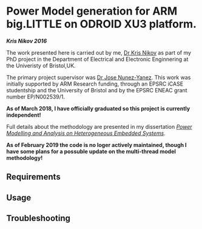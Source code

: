 # Power Model generation for ARM big.LITTLE on ODROID XU3 platform.
**_Kris Nikov 2016_**

The work presented here is carried out by me, [Dr Kris Nikov](kris.nikov@bris.ac.uk) as part of my PhD project in the Department of Electrical and Electronic Enginnering at the Univeristy of Bristol,UK.

The primary project supervisor was [Dr Jose Nunez-Yanez](http://www.bristol.ac.uk/engineering/people/jose-l-nunez-yanez/overview.html). This work was initially supported by ARM Research funding, through an EPSRC iCASE studentship and the University of Bristol and by the EPSRC ENEAC grant number EP/N002539/1.

**As of March 2018, I have officially graduated so this project is currently independent!**

Full details about the methodology are presented in my dissertation [_Power Modelling and Analysis on Heterogeneous Embedded Systems_](https://seis.bristol.ac.uk/~eejlny/downloads/kris_thesis.pdf).

**As of February 2019 the code is no loger actively maintained, though I have some plans for a possuble update on the multi-thread model methodology!**

## Requirements

## Usage

## Troubleshooting
